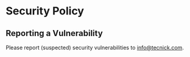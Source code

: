 # Security Policy

## Reporting a Vulnerability

Please report (suspected) security vulnerabilities to info@tecnick.com.
